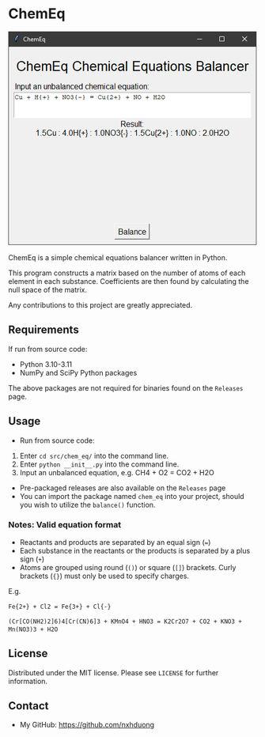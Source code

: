 # ChemEq
![](/res/app.png)

ChemEq is a simple chemical equations balancer written in Python. 

This program constructs a matrix based on the number of atoms of each element in each substance. Coefficients are then found by calculating the null space of the matrix.

Any contributions to this project are greatly appreciated.
## Requirements
If run from source code:
- Python 3.10-3.11
- NumPy and SciPy Python packages

The above packages are not required for binaries found on the `Releases` page.
## Usage
- Run from source code:
1. Enter `cd src/chem_eq/` into the command line.
2. Enter `python __init__.py` into the command line.
3. Input an unbalanced equation, e.g. CH4 + O2 = CO2 + H2O

- Pre-packaged releases are also available on the `Releases` page
- You can import the package named `chem_eq` into your project, should you wish to utilize the `balance()` function.
### Notes: Valid equation format
- Reactants and products are separated by an equal sign (`=`)
- Each substance in the reactants or the products is separated by a plus sign (`+`)
- Atoms are grouped using round (`()`) or square (`[]`) brackets. Curly brackets (`{}`) must only be used to specify charges.

E.g.
```
Fe{2+} + Cl2 = Fe{3+} + Cl{-}
```
```
(Cr[CO(NH2)2]6)4[Cr(CN)6]3 + KMnO4 + HNO3 = K2Cr2O7 + CO2 + KNO3 + Mn(NO3)3 + H2O
```
## License
Distributed under the MIT license. Please see `LICENSE` for further information.
## Contact
- My GitHub: https://github.com/nxhduong
